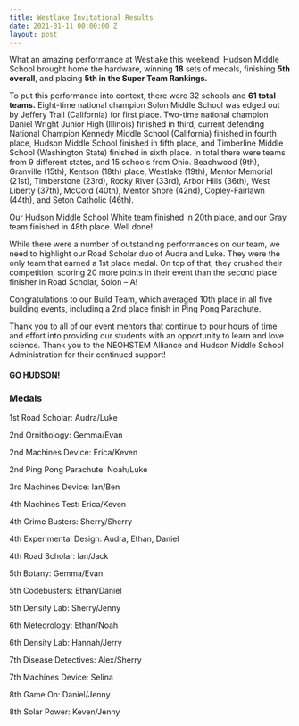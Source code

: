 ```yaml
---
title: Westlake Invitational Results
date: 2021-01-11 00:00:00 Z
layout: post
---
```


What an amazing performance at Westlake this weekend!  Hudson Middle School brought home the hardware, winning **18** sets of medals, finishing **5th overall**, and placing **5th in the Super Team Rankings.**

To put this performance into context, there were 32 schools and **61 total teams.**  Eight-time national champion Solon Middle School was edged out by Jeffery Trail (California) for first place.  Two-time national champion Daniel Wright Junior High (Illinois) finished in third, current defending National Champion Kennedy Middle School (California) finished in fourth place, Hudson Middle School finished in fifth place, and Timberline Middle School (Washington State) finished in sixth place.  In total there were teams from 9 different states, and 15 schools from Ohio.  Beachwood (9th), Granville (15th), Kentson (18th) place, Westlake (19th), Mentor Memorial (21st), Timberstone (23rd), Rocky River (33rd), Arbor Hills (36th), West Liberty (37th), McCord (40th), Mentor Shore (42nd), Copley-Fairlawn (44th), and Seton Catholic (46th).

Our Hudson Middle School White team finished in 20th place, and our Gray team finished in 48th place.  Well done!

While there were a number of outstanding performances on our team, we need to highlight our Road Scholar duo of Audra and Luke.  They were the only team that earned a 1st place medal.  On top of that, they crushed their competition, scoring 20 more points in their event than the second place finisher in Road Scholar, Solon – A!

Congratulations to our Build Team, which averaged 10th place in all five building events, including a 2nd place finish in Ping Pong Parachute.

Thank you to all of our event mentors that continue to pour hours of time and effort into providing our students with an opportunity to learn and love science.  Thank you to the NEOHSTEM Alliance and Hudson Middle School Administration for their continued support!

#### GO HUDSON!

### Medals

1st Road Scholar:  Audra/Luke

2nd Ornithology:  Gemma/Evan

2nd Machines Device:  Erica/Keven

2nd Ping Pong Parachute:  Noah/Luke

3rd Machines Device:  Ian/Ben

4th Machines Test:  Erica/Keven

4th Crime Busters:  Sherry/Sherry

4th Experimental Design:  Audra, Ethan, Daniel

4th Road Scholar:  Ian/Jack

5th Botany:  Gemma/Evan

5th Codebusters:  Ethan/Daniel

5th Density Lab:  Sherry/Jenny

6th Meteorology:  Ethan/Noah

6th Density Lab:  Hannah/Jerry

7th Disease Detectives:  Alex/Sherry

7th Machines Device:  Selina

8th Game On:  Daniel/Jenny

8th Solar Power:  Keven/Jenny
